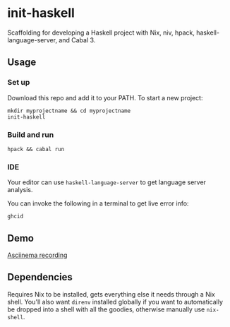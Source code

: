 # init-haskell

Scaffolding for developing a Haskell project with Nix, niv, hpack, haskell-language-server, and Cabal 3.

## Usage

### Set up

Download this repo and add it to your PATH. To start a new project:

```
mkdir myprojectname && cd myprojectname
init-haskell
```

### Build and run

```
hpack && cabal run
```

### IDE

Your editor can use `haskell-language-server` to get language server analysis.

You can invoke the following in a terminal to get live error info:

```
ghcid
```

## Demo

[Asciinema recording](https://asciinema.org/a/mqEqyvyXfGKKjjj5wECdNoShN)

## Dependencies

Requires Nix to be installed, gets everything else it needs through a Nix shell. You'll also want `direnv` installed globally if you want to automatically be dropped into a shell with all the goodies, otherwise manually use `nix-shell`.
